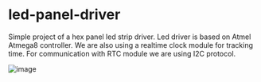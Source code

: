 # led-panel-driver
Simple project of a hex panel led strip driver. Led driver is based on Atmel Atmega8 controller. We are also using a realtime clock module for tracking time. 
For communication with RTC module we are using I2C protocol.


![image](https://user-images.githubusercontent.com/54812954/175128970-5f1fcdf1-9f26-4358-8770-7b8e81dbb1f4.png)

